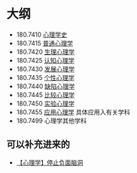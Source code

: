 
# 大纲

- 180.7410 [心理学史](https://zh.wikipedia.org/wiki/心理学史)
- 180.7415 [普通心理学](https://zh.wikipedia.org/wiki/普通心理学)
- 180.7420 [生理心理学](https://zh.wikipedia.org/wiki/生理心理学)
- 180.7425 [认知心理学](https://zh.wikipedia.org/wiki/认知心理学)
- 180.7430 [发展心理学](https://zh.wikipedia.org/wiki/发展心理学)
- 180.7435 [个性心理学](https://zh.wikipedia.org/w/index.php?title=个性心理学&action=edit&redlink=1)
- 180.7440 [缺陷心理学](https://zh.wikipedia.org/w/index.php?title=缺陷心理学&action=edit&redlink=1)
- 180.7445 [比较心理学](https://zh.wikipedia.org/wiki/比較心理學)
- 180.7450 [实验心理学](https://zh.wikipedia.org/wiki/实验心理学)
- 180.7455 [应用心理学](https://zh.wikipedia.org/wiki/应用心理学) 具体应用入有关学科
- 180.7499 心理学其他学科

## 可以补充进来的

- [【心理学】停止负面脑洞](https://www.bilibili.com/video/av18041025)
